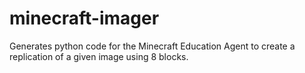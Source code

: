 # minecraft-imager
Generates python code for the Minecraft Education Agent to create a replication of a given image using 8 blocks.
